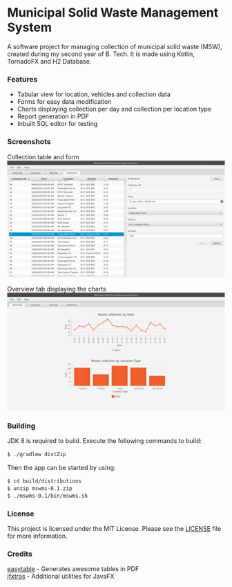 # Municipal Solid Waste Management System
A software project for managing collection of municipal solid waste (MSW), 
created during my second year of B. Tech. 
It is made using Kotlin, TornadoFX and H2 Database.

### Features
- Tabular view for location, vehicles and collection data
- Forms for easy data modification
- Charts displaying collection per day and collection per location type
- Report generation in PDF
- Inbuilt SQL editor for testing 

### Screenshots
Collection table and form
![Screenshot 1](screenshots/shot-1.png?raw=true)

Overview tab displaying the charts
![Screenshot 2](screenshots/shot-2.png?raw=true)

### Building
JDK 8 is required to build. 
Execute the following commands to build:
```sh
$ ./gradlew distZip
```
Then the app can be started by using:
```sh
$ cd build/distributions
$ unzip mswms-0.1.zip
$ ./mswms-0.1/bin/mswms.sh
```

### License
This project is licensed under the MIT License. 
Please see the [LICENSE](LICENSE) file for more information.

### Credits
[easytable](https://github.com/vandeseer/easytable) - Generates awesome tables in PDF <br>
[jfxtras](https://github.com/JFXtras/jfxtras) - Additional utilities for JavaFX